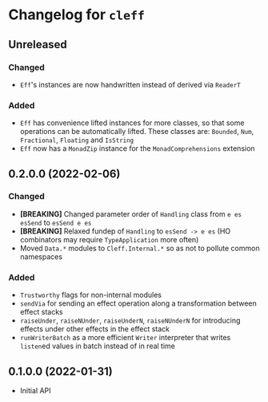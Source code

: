 # Changelog for `cleff`

## Unreleased

### Changed

- `Eff`'s instances are now handwritten instead of derived via `ReaderT`

### Added

- `Eff` has convenience lifted instances for more classes, so that some operations can be automatically lifted.
  These classes are: `Bounded`, `Num`, `Fractional`, `Floating` and `IsString`
- `Eff` now has a `MonadZip` instance for the `MonadComprehensions` extension

## 0.2.0.0 (2022-02-06)

### Changed

- **[BREAKING]** Changed parameter order of `Handling` class from `e es esSend` to `esSend e es`
- **[BREAKING]** Relaxed fundep of `Handling` to `esSend -> e es` (HO combinators may require `TypeApplication` more often)
- Moved `Data.*` modules to `Cleff.Internal.*` so as not to pollute common namespaces

### Added

- `Trustworthy` flags for non-internal modules
- `sendVia` for sending an effect operation along a transformation between effect stacks
- `raiseUnder`, `raiseNUnder`, `raiseUnderN`, `raiseNUnderN` for introducing effects under other effects in the effect stack
- `runWriterBatch` as a more efficient `Writer` interpreter that writes `listen`ed values in batch instead of in real time

## 0.1.0.0 (2022-01-31)

- Initial API
